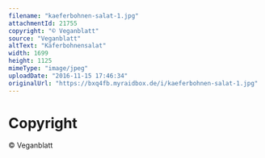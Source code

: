```yaml
---
filename: "kaeferbohnen-salat-1.jpg"
attachmentId: 21755
copyright: "© Veganblatt"
source: "Veganblatt"
altText: "Käferbohnensalat"
width: 1699
height: 1125
mimeType: "image/jpeg"
uploadDate: "2016-11-15 17:46:34"
originalUrl: "https://bxq4fb.myraidbox.de/i/kaeferbohnen-salat-1.jpg"
---
```


# Copyright

© Veganblatt
